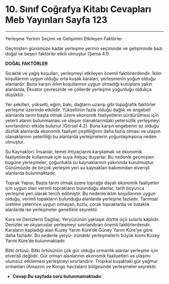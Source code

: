 # 10. Sınıf Coğrafya Kitabı Cevapları Meb Yayınları Sayfa 123

---

Yerleşme Yerinin Seçimi ve Gelişimini Etkileyen Faktörler

 Geçmişten günümüze kadar yerleşme yerinin seçiminde ve gelişiminde bazı doğal ve beşeri faktörler etkili olmuştur (Şema 4.1).

**DOĞAL FAKTÖRLER**

Sıcaklık ve yağış koşulları, yerleşmeyi etkileyen önemli faktörlerdendir. İklim koşullarının uygun olduğu orta kuşak karaları, yerleşmenin yoğun olduğu alanlardır. Buna karşın iklim koşullarının uygun olmadığı kutuplara yakın alanlarda, Ekvator çevresinde ve çöllerde yerleşme yoğunluğu oldukça düşüktür.

 Yer şekilleri, yükselti, eğim, bakı, dağların uzanşı gibi topoğrafik faktörler yerleşme üzerinde etkilidir. Yükseltinin fazla olduğu dağlık ve engebeli alanlarda tarım başta olmak üzere ekonomik faaliyetlerin sürdürülmesi için yeterli alanın bulunmaması ve ulaşım olanaklarındaki yetersizlik yerleşmeyi sınırlandırıcı etkide bulunur /Görsel 4.2). Buna karşın engebenin az olduğu düzlük alanlarda ekonomik faaliyet çeşitliliğinin daha fazla olması ve ulaşım olanaklarının yeterliliği bu alanlarda yerleşmelerin yoğunlaşmasına neden olmuştur.

Su Kaynaklori: İnsanlar, temel ihtiyaçlarını karşılamak ve ekonomik faaliyetlerde kullanmak için suya ihtiyaç duyarlar. Bu nedenle geçmişten bugüne yerleşmeler, çoğunlukla su kaynaklarının yakınında kurulmuştur. Günümüzde de birçok yerleşim yeri su kaynakları bakımından elverişli alanlarda bulunmaktadır.

 Toprak Yapısı; Başta tarım olmak üzere toprağa dayalı ekonomik faaliyetler için uygun olan verimli toprakların bulunduğu alanlar, tarih boyunca yerleşme yeri olarak tercih edilmiştir. Bu nedenle iklim koşullarının uygun olduğu, verimli topakların bulunduğu alanlarda yerleşme fazladır. Tarımsal üretime yeterince uygun olmayan, tuzlu, çorak topraklarda ve bataklık alanlarda ise yerleşmeler genellikle seyrektir.

 Kara ve Denizlerin Dağılışı; Yeryüzünün yaklaşık dörtte üçü sularla kaplıdır. Denizler ve okyanuslar yerleşmeyi sınırlandıran önemli faktörlerdendir. Karaların kapladığı alan Kuzey Yarım Küre’de Güney Yarım Küre’ye göre daha fazladır. Bu nedenle yeryü- zündeki yerleşmelerin büyük kısmı Kuzey Yarım Küre’de bulunmaktadır.

 Bitki örtüsü: Bitki örtüsünün çok gür olduğu ormanlık alanlar yerleşme için elverişli değildir. Gür orman alanlarının ekonomik faaliyetleri ve ulaşımı olumsuz etkilemesi yerleşmeyi sınırlandırır. Tropikal kuşaktaki gür yağmur ormanları (Amazon ve Kongo havzaları) bölgesinde yerleşmeler seyrektir.

-   **Cevap**:**Bu sayfada soru bulunmamaktadır.**